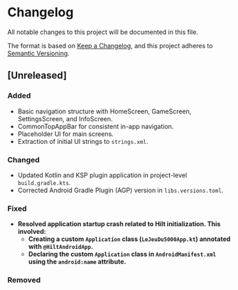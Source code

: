 # Changelog

All notable changes to this project will be documented in this file.

The format is based on [Keep a Changelog](https://keepachangelog.com/en/1.0.0/),
and this project adheres to [Semantic Versioning](https://semver.org/spec/v2.0.0.html).

## [Unreleased]

### Added
- Basic navigation structure with HomeScreen, GameScreen, SettingsScreen, and InfoScreen.
- CommonTopAppBar for consistent in-app navigation.
- Placeholder UI for main screens.
- Extraction of initial UI strings to `strings.xml`.

### Changed
- Updated Kotlin and KSP plugin application in project-level `build.gradle.kts`.
- Corrected Android Gradle Plugin (AGP) version in `libs.versions.toml`.

### Fixed
- **Resolved application startup crash related to Hilt initialization. This involved:**
    - **Creating a custom `Application` class (`LeJeuDu5000App.kt`) annotated with `@HiltAndroidApp`.**
    - **Declaring the custom `Application` class in `AndroidManifest.xml` using the `android:name` attribute.**

### Removed
